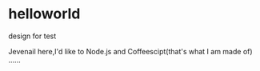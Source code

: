 # helloworld
design for test


Jevenail here,I'd like to Node.js and Coffeescipt(that's what I am made of)
......
